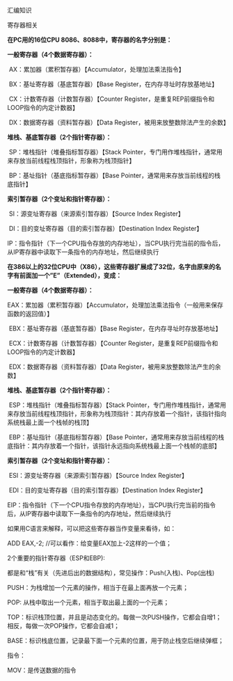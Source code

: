 汇编知识

寄存器相关



**在PC用的16位CPU 8086、8088中，寄存器的名字分别是：**

**一般寄存器（4个数据寄存器）：**

​	AX：累加器（累积暂存器）【Accumulator，处理加法乘法指令】

​	BX：基址寄存器（基底暂存器）【Base Register，在内存寻址时存放基地址】

​	CX：计数寄存器（计数暂存器）【Counter Register，是重复REP前缀指令和LOOP指令的内定计数器】

​	DX：数据寄存器（资料暂存器）【Data  Register，被用来放整数除法产生的余数】

**堆栈、基底暂存器（2个指针寄存器）：**

​	SP：堆栈指针（堆叠指标暂存器）【Stack Pointer，专门用作堆栈指针，通常用来存放当前线程栈顶指针，形象称为栈顶指针】

​	BP：基址指针（基底指标暂存器）【Base Pointer，通常用来存放当前线程的栈底指针】

**索引暂存器（2个变址和指针寄存器）：**

​	SI：源变址寄存器（来源索引暂存器）【Source Index Register】

​	DI：目的变址寄存器（目的索引暂存器）【Destination Index Register】



IP：指令指针（下一个CPU指令存放的内存地址），当CPU执行完当前的指令后，从IP寄存器中读取下一条指令的内存地址，然后继续执行





**在386以上的32位CPU中（X86），这些寄存器扩展成了32位，名字由原来的名字有前面加一个”E”（Extended），变成：**

**一般寄存器（4个数据寄存器）：**

​	EAX：累加器（累积暂存器）【Accumulator，处理加法乘法指令（一般用来保存函数的返回值）】

​	EBX：基址寄存器（基底暂存器）【Base Register，在内存寻址时存放基地址】

​	ECX：计数寄存器（计数暂存器）【Counter Register，是重复REP前缀指令和LOOP指令的内定计数器】

​	EDX：数据寄存器（资料暂存器）【Data  Register，被用来放整数除法产生的余数】

**堆栈、基底暂存器（2个指针寄存器）：**

​	ESP：堆栈指针（堆叠指标暂存器）【Stack Pointer，专门用作堆栈指针，通常用来存放当前线程栈顶指针，形象称为栈顶指针：其内存放着一个指针，该指针指向系统栈最上面一个栈帧的栈顶】

​	EBP：基址指针（基底指标暂存器）【Base Pointer，通常用来存放当前线程的栈底指针：其内存放着一个指针，该指针永远指向系统栈最上面一个栈帧的底部】

**索引暂存器（2个变址和指针寄存器）：**

​	ESI：源变址寄存器（来源索引暂存器）【Source Index  Register】

​	EDI：目的变址寄存器（目的索引暂存器）【Destination Index Register】



EIP：指令指针（下一个CPU指令存放的内存地址），当CPU执行完当前的指令后，从IP寄存器中读取下一条指令的内存地址，然后继续执行









如果用C语言来解释，可以把这些寄存器当作变量来看待，如：

ADD EAX,-2; //可以看作：给变量EAX加上-2这样的一个值；





2个重要的指针寄存器（ESP和EBP):

都是和“栈”有关（先进后出的数据结构），常见操作：Push(入栈)、Pop(出栈)

PUSH：为栈增加一个元素的操作，相当于在最上面再放一个元素；

POP: 从栈中取出一个元素，相当于取出最上面的一个元素；

TOP：标识栈顶位置，并且是动态变化的。每做一次PUSH操作，它都会自增1；相反，每做一次POP操作，它都会自减1；

BASE：标识栈底位置，记录最下面一个元素的位置，用于防止栈空后继续弹框；



指令：

MOV：是传送数据的指令

